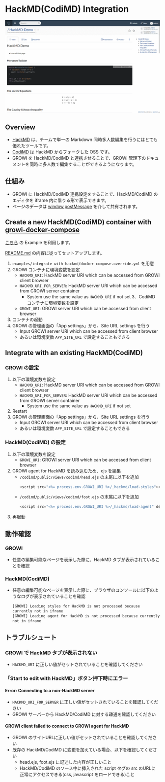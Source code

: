 # HackMD(CodiMD) Integration

![HackMD Demo](/assets/images/hackmd-demo.gif)

## Overview

- [HackMD](https://hackmd.io) は、チームで単一の Markdown 同時多人数編集を行うにはとても優れたツールです。
- [CodiMD](https://github.com/hackmdio/codimd) は HackMD からフォークした OSS です。
- GROWI を HackMD/CodiMD と連携させることで、GROWI 管理下のドキュメントを同時に多人数で編集することができるようになります。

## 仕組み

- GROWI に HackMD/CodiMD 連携設定をすることで、HackMD/CodiMD のエディタを iframe 内に借りる形で表示できます。
- ページのデータは [window.postMessage](https://developer.mozilla.org/en-US/docs/Web/API/Window/postMessage) を介して共有されます。


## Create a new HackMD(CodiMD) container with [growi-docker-compose](../getting-started/docker-compose.md)

[こちら](https://github.com/weseek/growi-docker-compose/tree/master/examples/integrate-with-hackmd) の Example を利用します。

[README.md](https://github.com/weseek/growi-docker-compose/blob/master/examples/integrate-with-hackmd/README.md) の内容に従ってセットアップします。

1. `examples/integrate-with-hackmd/docker-compose.override.yml` を用意
2. GROWI コンテナに環境変数を設定
    - `HACKMD_URI`: HackMD server URI
which can be accessed from GROWI client browser
    - `HACKMD_URI_FOR_SERVER`: HackMD server URI
which can be accessed from GROWI server container
        - System use the same value as `HACKMD_URI` if not set
3．CodiMD コンテナに環境変数を設定
    - `GROWI_URI`: GROWI server URI
which can be accessed from client browser
4. コンテナの起動
5. GROWI の管理画面の「App settings」から、Site URL settings を行う
    - Input GROWI server URI
which can be accessed from client browser
    - あるいは環境変数 `APP_SITE_URL` で設定することもできる

## Integrate with an existing HackMD(CodiMD)

### GROWI の設定

1. 以下の環境変数を設定
    - `HACKMD_URI`: HackMD server URI
which can be accessed from GROWI client browser
    - `HACKMD_URI_FOR_SERVER`: HackMD server URI
which can be accessed from GROWI server container
        - System use the same value as `HACKMD_URI` if not set
2. Restart
5. GROWI の管理画面の「App settings」から、Site URL settings を行う
    - Input GROWI server URI
which can be accessed from client browser
    - あるいは環境変数 `APP_SITE_URL` で設定することもできる

### HackMD(CodiMD) の設定

1. 以下の環境変数を設定
    - `GROWI_URI`: GROWI server URI
which can be accessed from client browser
2. GROWI agent for HackMD を読み込むため、ejs を編集
    - `/codimd/public/views/codimd/head.ejs` の末尾に以下を追加
        ```javascript
        <script src="<%= process.env.GROWI_URI %>/_hackmd/load-styles"></script>
        ```
    - `/codimd/public/views/codimd/foot.ejs` の末尾に以下を追加
        ```javascript
        <script src="<%= process.env.GROWI_URI %>/_hackmd/load-agent" defer></script>
        ```
3. 再起動

## 動作確認

### GROWI

- 任意の編集可能なページを表示した際に、HackMD タブが表示されていることを確認

### HackMD(CodiMD)

- 任意の編集可能なページを表示した際に、ブラウザのコンソールに以下のようなログが表示されていることを確認
    ```
    [GROWI] Loading styles for HackMD is not processed because currently not in iframe
    [GROWI] Loading agent for HackMD is not processed because currently not in iframe
    ```

## トラブルシュート

### GROWI で HackMD タブが表示されない

- `HACKMD_URI` に正しい値がセットされていることを確認してください

### 「Start to edit with HackMD」ボタン押下時にエラー

#### Error: Connecting to a non-HackMD server

- `HACKMD_URI_FOR_SERVER` に正しい値がセットされていることを確認してください
- GROWI サーバーから HackMD/CodiMD に対する疎通を確認してください

#### GROWI client failed to connect to GROWI agent for HackMD

- GROWI のサイトURLに正しい値がセットされていることを確認してください
- 既存の HackMD/CodiMD に変更を加えている場合、以下を確認してください
    - head.ejs, foot.ejs に記述した内容が正しいこと
    - HackMD/CodiMD のソース中に挿入された script タグの src のURLに正常にアクセスできる(css, javascript をロードできる)こと



